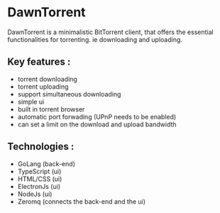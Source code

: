 # DawnTorrent

DawnTorrent is a minimalistic BitTorrent client, that offers the essential functionalities for torrenting. ie downloading and uploading.
## Key features :
  - torrent downloading
  - torrent uploading
  - support simultaneous downloading
  - simple ui
  - built in torrent browser
  - automatic port forwading (UPnP needs to be enabled)
  - can set a limit on the download and upload bandwidth
  
  ## Technologies  :
   - GoLang (back-end)
   - TypeScript (ui)
   - HTML/CSS (ui)
   - ElectronJs (ui)
   - NodeJs (ui)
   - Zeromq (connects the back-end and the ui)
